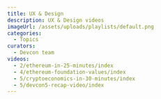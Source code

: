 ```yaml
---
title: UX & Design
description: UX & Design videos
imageUrl: /assets/uploads/playlists/default.png
categories:
  - Topics
curators:
  - Devcon team
videos:
  - 2/ethereum-in-25-minutes/index
  - 4/ethereum-foundation-values/index
  - 5/cryptoeconomics-in-30-minutes/index
  - 5/devcon5-recap-video/index
---
```


